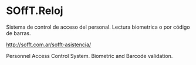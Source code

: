 # SOffT.Reloj

Sistema de control de acceso del personal. Lectura biometrica o por código de barras.

http://sofft.com.ar/sofft-asistencia/

Personnel Access Control System. Biometric and Barcode validation.
